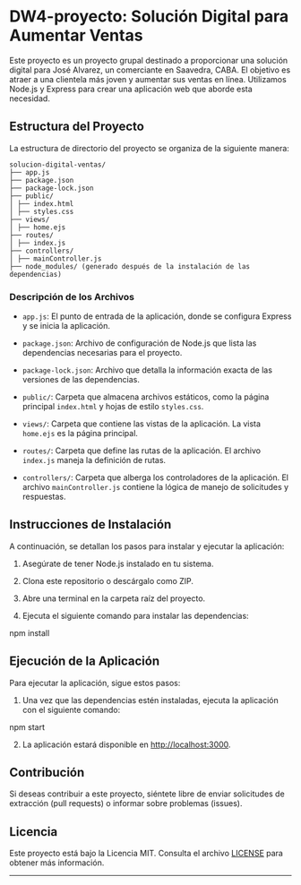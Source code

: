# DW4-proyecto: Solución Digital para Aumentar Ventas

Este proyecto es un proyecto grupal destinado a proporcionar una solución digital para José Alvarez, un comerciante en Saavedra, CABA. El objetivo es atraer a una clientela más joven y aumentar sus ventas en línea. Utilizamos Node.js y Express para crear una aplicación web que aborde esta necesidad.

## Estructura del Proyecto

La estructura de directorio del proyecto se organiza de la siguiente manera:

```
solucion-digital-ventas/
├── app.js
├── package.json
├── package-lock.json
├── public/
│ ├── index.html
│ ├── styles.css
├── views/
│ ├── home.ejs
├── routes/
│ ├── index.js
├── controllers/
│ ├── mainController.js
├── node_modules/ (generado después de la instalación de las dependencias)

```


### Descripción de los Archivos

- `app.js`: El punto de entrada de la aplicación, donde se configura Express y se inicia la aplicación.

- `package.json`: Archivo de configuración de Node.js que lista las dependencias necesarias para el proyecto.

- `package-lock.json`: Archivo que detalla la información exacta de las versiones de las dependencias.

- `public/`: Carpeta que almacena archivos estáticos, como la página principal `index.html` y hojas de estilo `styles.css`.

- `views/`: Carpeta que contiene las vistas de la aplicación. La vista `home.ejs` es la página principal.

- `routes/`: Carpeta que define las rutas de la aplicación. El archivo `index.js` maneja la definición de rutas.

- `controllers/`: Carpeta que alberga los controladores de la aplicación. El archivo `mainController.js` contiene la lógica de manejo de solicitudes y respuestas.

## Instrucciones de Instalación

A continuación, se detallan los pasos para instalar y ejecutar la aplicación:

1. Asegúrate de tener Node.js instalado en tu sistema.

2. Clona este repositorio o descárgalo como ZIP.

3. Abre una terminal en la carpeta raíz del proyecto.

4. Ejecuta el siguiente comando para instalar las dependencias:

npm install

## Ejecución de la Aplicación

Para ejecutar la aplicación, sigue estos pasos:

1. Una vez que las dependencias estén instaladas, ejecuta la aplicación con el siguiente comando:

npm start


2. La aplicación estará disponible en [http://localhost:3000](http://localhost:3000).

## Contribución

Si deseas contribuir a este proyecto, siéntete libre de enviar solicitudes de extracción (pull requests) o informar sobre problemas (issues).

## Licencia

Este proyecto está bajo la Licencia MIT. Consulta el archivo [LICENSE](LICENSE) para obtener más información.

---
